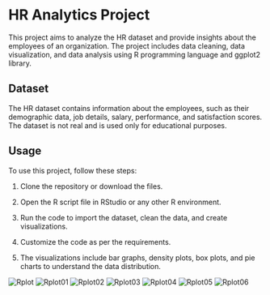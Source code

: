 # HR Analytics Project

This project aims to analyze the HR dataset and provide insights about the employees of an organization. The project includes data cleaning, data visualization, and data analysis using R programming language and ggplot2 library.

## Dataset

The HR dataset contains information about the employees, such as their demographic data, job details, salary, performance, and satisfaction scores. The dataset is not real and is used only for educational purposes.

## Usage

To use this project, follow these steps:

1. Clone the repository or download the files.

2. Open the R script file in RStudio or any other R environment.

3. Run the code to import the dataset, clean the data, and create visualizations.

4. Customize the code as per the requirements.

5. The visualizations include bar graphs, density plots, box plots, and pie charts to understand the data distribution.


![Rplot](https://user-images.githubusercontent.com/104993734/222057312-129f872c-fcf7-4aa9-affb-a20405a614ef.png)
![Rplot01](https://user-images.githubusercontent.com/104993734/222057328-14792bb7-8993-4d18-aad5-dfc919efee1c.png)
![Rplot02](https://user-images.githubusercontent.com/104993734/222057345-7dbdd2c1-11e1-413b-936a-057e5cdcdfec.png)
![Rplot03](https://user-images.githubusercontent.com/104993734/222057355-dfd504f4-6875-4c34-afc7-aaa5c8892e8a.png)
![Rplot04](https://user-images.githubusercontent.com/104993734/222057360-0f774a8b-c676-4a58-b227-7427526d06ac.png)
![Rplot05](https://user-images.githubusercontent.com/104993734/222057369-edc58fd5-4f70-49dc-aea1-8eacf983fbc6.png)
![Rplot06](https://user-images.githubusercontent.com/104993734/222057375-df29b55a-a49f-46bf-a5c5-c4f5d7fdba1f.png)

